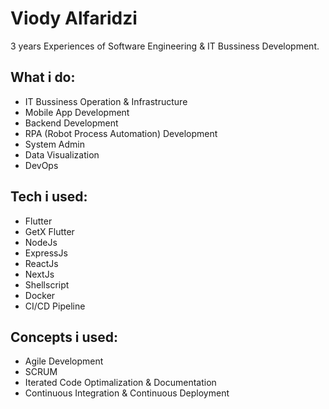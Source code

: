 # Viody Alfaridzi
3 years Experiences of Software Engineering & IT Bussiness Development.

## What i do:
- IT Bussiness Operation & Infrastructure
- Mobile App Development
- Backend Development
- RPA (Robot Process Automation) Development
- System Admin
- Data Visualization
- DevOps

## Tech i used:
- Flutter
- GetX Flutter
- NodeJs
- ExpressJs
- ReactJs
- NextJs
- Shellscript
- Docker
- CI/CD Pipeline

## Concepts i used:
- Agile Development
- SCRUM
- Iterated Code Optimalization & Documentation
- Continuous Integration & Continuous Deployment

